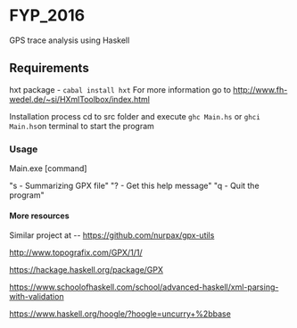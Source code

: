 # FYP_2016
GPS trace analysis using Haskell

## Requirements
hxt package - ```cabal install hxt```
For more information go to http://www.fh-wedel.de/~si/HXmlToolbox/index.html

Installation process
cd to src folder and execute ```ghc Main.hs``` or ```ghci Main.hs```on terminal to start the program

### Usage

Main.exe [command] 

"s - Summarizing GPX file"
"? - Get this help message"
"q - Quit the program"

#### More resources
Similar project at -- https://github.com/nurpax/gpx-utils

http://www.topografix.com/GPX/1/1/

https://hackage.haskell.org/package/GPX

https://www.schoolofhaskell.com/school/advanced-haskell/xml-parsing-with-validation

https://www.haskell.org/hoogle/?hoogle=uncurry+%2bbase

